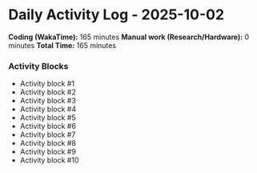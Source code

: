 # Daily Activity Log - 2025-10-02

**Coding (WakaTime):** 165 minutes
**Manual work (Research/Hardware):** 0 minutes
**Total Time:** 165 minutes

### Activity Blocks
- Activity block #1
- Activity block #2
- Activity block #3
- Activity block #4
- Activity block #5
- Activity block #6
- Activity block #7
- Activity block #8
- Activity block #9
- Activity block #10

